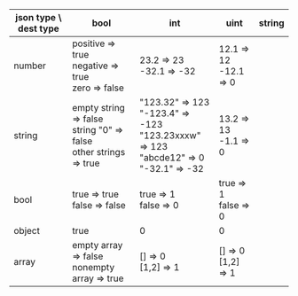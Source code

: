 | json type \ dest type | bool | int | uint | string |
| --- | --- | --- | --- |--|
| number | positive => true <br/> negative => true <br/> zero => false| 23.2 => 23 <br/> -32.1 => -32| 12.1 => 12 <br/> -12.1 => 0||
| string | empty string => false <br/> string "0" => false <br/> other strings => true | "123.32" => 123 <br/> "-123.4" => -123 <br/> "123.23xxxw" => 123 <br/>  "abcde12" => 0 <br/> "-32.1" => -32| 13.2 => 13 <br/> -1.1 => 0 ||
| bool | true => true <br/> false => false| true => 1 <br/> false => 0 | true => 1 <br/> false => 0 ||
| object | true | 0 | 0 ||
| array | empty array => false <br/> nonempty array => true| [] => 0 <br/> [1,2] => 1 | [] => 0 <br/> [1,2] => 1 ||